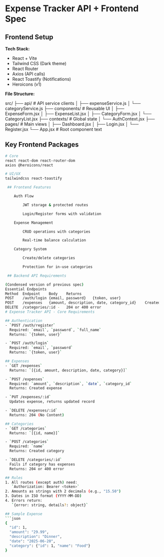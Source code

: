 
# Expense Tracker API + Frontend Spec

##  Frontend Setup
**Tech Stack:**
- React + Vite
- Tailwind CSS (Dark theme)
- React Router
- Axios (API calls)
- React Toastify (Notifications)
- Heroicons (v1)

**File Structure:**

src/
├── api/ # API service clients
│ ├── expenseService.js
│ └── categoryService.js
├── components/ # Reusable UI
│ ├── ExpenseForm.jsx
│ ├── ExpenseList.jsx
│ ├── CategoryForm.jsx
│ └── CategoryList.jsx
├── contexts/ # Global state
│ └── AuthContext.jsx
├── pages/ # Main views
│ ├── Dashboard.jsx
│ ├── Login.jsx
│ └── Register.jsx
└── App.jsx # Root component
text


##  Key Frontend Packages
```bash
# Core
react react-dom react-router-dom
axios @heroicons/react

# UI/UX
tailwindcss react-toastify

 ## Frontend Features

    Auth Flow

        JWT storage & protected routes

        Login/Register forms with validation

    Expense Management

        CRUD operations with categories

        Real-time balance calculation

    Category System

        Create/delete categories

        Protection for in-use categories

 ## Backend API Requirements

(Condensed version of previous spec)
Essential Endpoints
Method	Endpoint	Body	Returns
POST	/auth/login	{email, password}	{token, user}
POST	/expenses	{amount, description, date, category_id}	Created expense
DELETE	/categories/:id	-	204 or 400 error
# Expense Tracker API - Core Requirements

## Authentication
- `POST /auth/register`  
  Required: `email`, `password`, `full_name`  
  Returns: `{token, user}`

- `POST /auth/login`  
  Required: `email`, `password`  
  Returns: `{token, user}`

## Expenses
- `GET /expenses`  
  Returns: `[{id, amount, description, date, category}]`

- `POST /expenses`  
  Required: `amount`, `description`, `date`, `category_id`  
  Returns: Created expense

- `PUT /expenses/:id`  
  Updates expense, returns updated record

- `DELETE /expenses/:id`  
  Returns: 204 (No Content)

## Categories
- `GET /categories`  
  Returns: `[{id, name}]`

- `POST /categories`  
  Required: `name`  
  Returns: Created category

- `DELETE /categories/:id`  
  Fails if category has expenses  
  Returns: 204 or 400 error

## Rules
1. All routes (except auth) need:  
   `Authorization: Bearer <token>`
2. Amounts as strings with 2 decimals (e.g., "15.50")
3. Dates in ISO format (YYYY-MM-DD)
4. Errors return:  
   `{error: string, details?: object}`

## Sample Expense
```json
{
  "id": 1,
  "amount": "29.99",
  "description": "Dinner",
  "date": "2025-06-20",
  "category": {"id": 1, "name": "Food"}
}    
